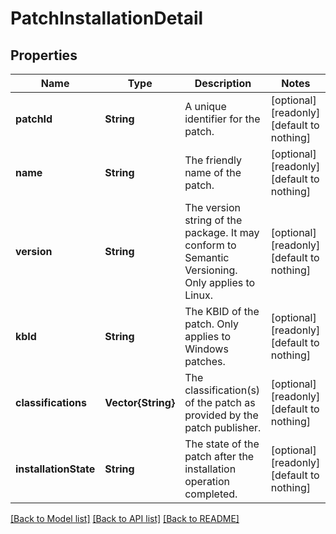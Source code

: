 # PatchInstallationDetail


## Properties
Name | Type | Description | Notes
------------ | ------------- | ------------- | -------------
**patchId** | **String** | A unique identifier for the patch. | [optional] [readonly] [default to nothing]
**name** | **String** | The friendly name of the patch. | [optional] [readonly] [default to nothing]
**version** | **String** | The version string of the package. It may conform to Semantic Versioning. Only applies to Linux. | [optional] [readonly] [default to nothing]
**kbId** | **String** | The KBID of the patch. Only applies to Windows patches. | [optional] [readonly] [default to nothing]
**classifications** | **Vector{String}** | The classification(s) of the patch as provided by the patch publisher. | [optional] [readonly] [default to nothing]
**installationState** | **String** | The state of the patch after the installation operation completed. | [optional] [readonly] [default to nothing]


[[Back to Model list]](../README.md#models) [[Back to API list]](../README.md#api-endpoints) [[Back to README]](../README.md)



